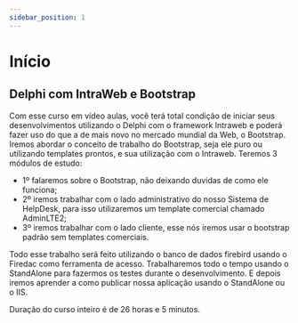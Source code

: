 ```yaml
---
sidebar_position: 1
---
```

# Início

## Delphi com IntraWeb e Bootstrap

Com esse curso em vídeo aulas, você terá total condição de iniciar seus desenvolvimentos utilizando o Delphi com o framework Intraweb e poderá fazer uso do que a de mais novo no mercado mundial da Web, o Bootstrap. Iremos abordar o conceito de trabalho do Bootstrap, seja ele puro ou utilizando templates prontos, e sua utilização com o Intraweb.
Teremos 3 módulos de estudo:
- 1º falaremos sobre o Bootstrap, não deixando duvidas de como ele funciona;
- 2º iremos trabalhar com o lado administrativo do nosso Sistema de HelpDesk, para isso utilizaremos um template comercial chamado AdminLTE2;
- 3º iremos trabalhar com o lado cliente, esse nós iremos usar o bootstrap padrão sem templates comerciais.

Todo esse trabalho será feito utilizando o banco de dados firebird usando o Firedac como ferramenta de acesso.
Trabalharemos todo o tempo usando o StandAlone para fazermos os testes durante o desenvolvimento. E depois iremos aprender a como publicar nossa aplicação usando o StandAlone ou o IIS.

 Duração do curso inteiro é de 26 horas e 5 minutos.